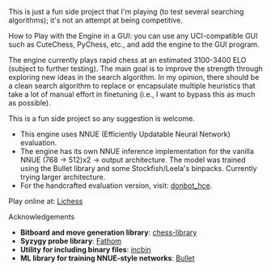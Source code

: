 This is just a fun side project that I'm playing (to test several searching algorithms); it's not an attempt at being competitive.

How to Play with the Engine in a GUI: you can use any UCI-compatible GUI such as CuteChess, PyChess, etc., and add the engine to the GUI program.  

The engine currently plays rapid chess at an estimated 3100-3400 ELO (subject to further testing). The main goal is to improve the strength through exploring new ideas in the search algorithm. In my opinion, there should be a clean search algorithm to replace or encapsulate multiple heuristics that take a lot of manual effort in finetuning (i.e., I want to bypass this as much as possible). 

This is a fun side project so any suggestion is welcome. 

- This engine uses NNUE (Efficiently Updatable Neural Network) evaluation.  
- The engine has its own NNUE inference implementation for the vanilla NNUE (768 -> 512)x2 -> output architecture. The model was trained using the Bullet library and some Stockfish/Leela's binpacks. Currently trying larger architecture.
- For the handcrafted evaluation version, visit: [donbot_hce](https://github.com/hoavu-cs/donbot_hce).

Play online at: [Lichess](https://lichess.org/@/AkuBot)

Acknowledgements

- **Bitboard and move generation library**: [chess-library](https://github.com/Disservin/chess-library)
- **Syzygy probe library**: [Fathom](https://github.com/jdart1/Fathom)
- **Utility for including binary files**: [incbin](https://github.com/graphitemaster/incbin)
- **ML library for training NNUE-style networks**: [Bullet](https://github.com/graphitemaster/incbin) 


